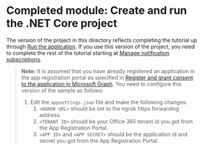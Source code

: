 # Completed module: Create and run the .NET Core project

The version of the project in this directory reflects completing the tutorial up through [Run the application](../../tutorial/06_run.md). If you use this version of the project, you need to complete the rest of the tutorial starting at [Manage notification subscriptions](../../tutorial/07_subscription-management.md).

> **Note:** It is assumed that you have already registered an application in the app registration portal as specified in [Register and grant consent to the application in Microsoft Graph](../../tutorial/02_create-app.md). You need to configure this version of the sample as follows:
>
> 1. Edit the `appsettings.json` file and make the following changes.
>     1.  `<NGROK URL>` should be set to the ngrok https forwarding address.
>     1.  `<TENANT ID>` should be your Office 365 tenant id you got from the App Registration Portal.
>     1.  `<APP ID>` and `<APP SECRET>` should be the application id and secret you got from the App Registration Portal.